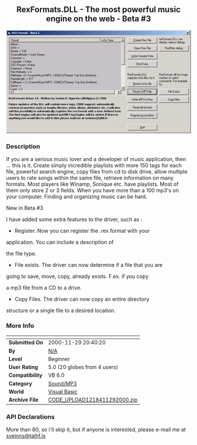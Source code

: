 ﻿<div align="center">

## RexFormats\.DLL \- The most powerful music engine on the web \- Beta \#3

<img src="PIC20001129161544220.jpg">
</div>

### Description

If you are a serious music lover and a developer of music application, then ... this is it. Create simply incredible playlists with more 150 tags for each file, powerful search engine, copy files from cd to disk drive, allow multiple users to rate songs within the same file, retrieve information on many formats. Most players like Winamp, Sonique etc. have playlists. Most of them only store 2 or 3 fields. When you have more than a 100 mp3's on your computer. Finding and organizing music can be hard.

New in Beta #3

I have added some extra features to the driver, such as :

- Register. Now you can register the .rex format with your

application. You can include a description of

the file type.

- File exists. The driver can now determine if a file that you are

going to save, move, copy, already exists. F.ex. if you copy

a mp3 file from a CD to a drive.

- Copy Files. The driver can now copy an entire directory

structure or a single file to a desired location.
 
### More Info
 


<span>             |<span>
---                |---
**Submitted On**   |2000-11-29 20:40:20
**By**             |[N/A](https://github.com/Planet-Source-Code/PSCIndex/blob/master/ByAuthor/empty.md)
**Level**          |Beginner
**User Rating**    |5.0 (20 globes from 4 users)
**Compatibility**  |VB 6\.0
**Category**       |[Sound/MP3](https://github.com/Planet-Source-Code/PSCIndex/blob/master/ByCategory/sound-mp3__1-45.md)
**World**          |[Visual Basic](https://github.com/Planet-Source-Code/PSCIndex/blob/master/ByWorld/visual-basic.md)
**Archive File**   |[CODE\_UPLOAD1218411292000\.zip](https://github.com/Planet-Source-Code/rexformats-dll-the-most-powerful-music-engine-on-the-web-beta-3__1-13207/archive/master.zip)

### API Declarations

More than 80, so i'll skip it, but if anyone is interested, please e-mail me at sveinns@talhf.is





